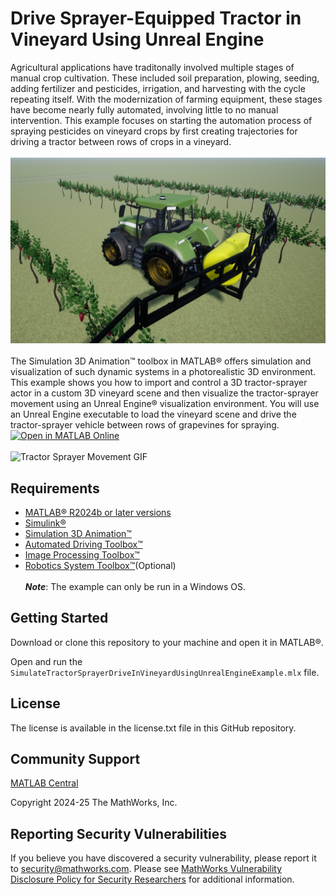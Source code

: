 # Drive Sprayer-Equipped Tractor in Vineyard Using Unreal Engine
Agricultural applications have traditonally involved multiple stages of manual crop cultivation. These included soil preparation, plowing, seeding, adding fertilizer and pesticides, irrigation, and harvesting with the cycle repeating itself. 
With the modernization of farming equipment, these stages have become nearly fully automated, involving little to no manual intervention. 
This example focuses on starting the automation process of spraying pesticides on vineyard crops by first creating trajectories for driving a tractor between rows of crops in a vineyard.<br><br>
![Grapevine Image](images/TractorSprayerInVineyard.png)<br><br>
The Simulation 3D Animation™ toolbox in MATLAB® offers simulation and visualization of such dynamic systems in a photorealistic 3D environment.
This example shows you how to import and control a 3D tractor-sprayer actor in a custom 3D vineyard scene and then visualize the tractor-sprayer movement using an Unreal Engine® visualization environment.
You will use an Unreal Engine executable to load the vineyard scene and drive the tractor-sprayer vehicle between rows of grapevines for spraying.  
[![Open in MATLAB Online](https://www.mathworks.com/images/responsive/global/open-in-matlab-online.svg)](https://matlab.mathworks.com/open/github/v1?repo=mathworks-robotics/Unreal-Tractor-Spraying-In-Vineyard-Example&file=SimulateTractorSprayerDriveInVineyardUsingUnrealEngineExample.mlx)<br><br> 
![Tractor Sprayer Movement GIF](images/TractorSprayerGIF.gif)

## Requirements
- [MATLAB® R2024b or later versions](https://www.mathworks.com/products/matlab.html)
- [Simulink®](https://www.mathworks.com/products/simulink.html)
- [Simulation 3D Animation™](https://www.mathworks.com/products/3d-animation.html)
- [Automated Driving Toolbox™](https://www.mathworks.com/products/automated-driving.html)
- [Image Processing Toolbox™](https://www.mathworks.com/products/image.html)
- [Robotics System Toolbox™](https://www.mathworks.com/products/robotics.html)(Optional)
<br><br>
***Note***: The example can only be run in a Windows OS.

## Getting Started

Download or clone this repository to your machine and open it in MATLAB®.

Open and run the `SimulateTractorSprayerDriveInVineyardUsingUnrealEngineExample.mlx` file.

## License
The license is available in the license.txt file in this GitHub repository.

## Community Support
[MATLAB Central](https://www.mathworks.com/matlabcentral)

Copyright 2024-25 The MathWorks, Inc.

## Reporting Security Vulnerabilities 

If you believe you have discovered a security vulnerability, please report it to 
[security@mathworks.com](mailto:security@mathworks.com). Please see 
[MathWorks Vulnerability Disclosure Policy for Security Researchers](https://www.mathworks.com/company/aboutus/policies_statements/vulnerability-disclosure-policy.html) 
for additional information.  



